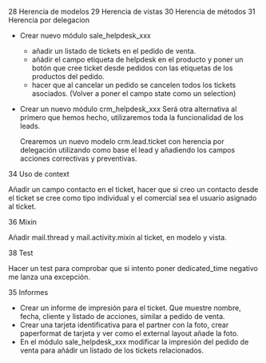 28 Herencia de modelos
29 Herencia de vistas
30 Herencia de métodos
31 Herencia por delegacion

- Crear nuevo módulo sale_helpdesk_xxx
  - añadir un listado de tickets en el pedido de venta.
  - añádir el campo etiqueta de helpdesk en el producto y poner un botón que cree ticket desde pedidos con las etiquetas de los productos del pedido.
  - hacer que al cancelar un pedido se cancelen todos los tickets asociados. (Volver a poner el campo state como un selection)

- Crear un nuevo módulo crm_helpdesk_xxx
  Será otra alternativa al primero que hemos hecho, utilizaremos toda la funcionalidad de los leads.

  Crearemos un nuevo modelo crm.lead.ticket con herencia por delegación utilizando como base el lead y añadiendo los campos acciones correctivas y preventivas.


34 Uso de context

Añadir un campo contacto en el ticket, hacer que si creo un contacto desde el ticket se cree como tipo individual y el comercial sea el usuario asignado al ticket.

36 Mixin

Añadir mail.thread y mail.activity.mixin al ticket, en modelo y vista.

38 Test

Hacer un test para comprobar que si intento poner dedicated_time negativo me lanza una excepción.

35 Informes

- Crear un informe de impresión para el ticket. Que muestre nombre, fecha, cliente y listado de acciones, similar a pedido de venta.
- Crear una tarjeta identificativa para el partner con la foto, crear paperformat de tarjeta y ver como el external layout añade la foto.
- En el módulo sale_helpdesk_xxx modificar la impresión del pedido de venta para añádir un listado de los tickets relacionados.

